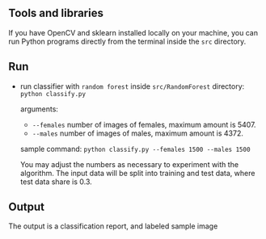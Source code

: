 
## Tools and libraries

If you have OpenCV and sklearn installed locally on your machine, you can run Python programs directly
from the terminal inside the `src` directory.

## Run

- run classifier with `random forest` inside `src/RandomForest` directory: `python classify.py`

  arguments:
    - `--females` number of images of females, maximum amount is 5407.
    - `--males` number of images of males, maximum amount is 4372.

  sample command: `python classify.py --females 1500 --males 1500`

  You may adjust the numbers as necessary to experiment with the algorithm. The input data
  will be split into training and test data, where test data share is 0.3.

## Output

The output is a classification report, and labeled sample image
